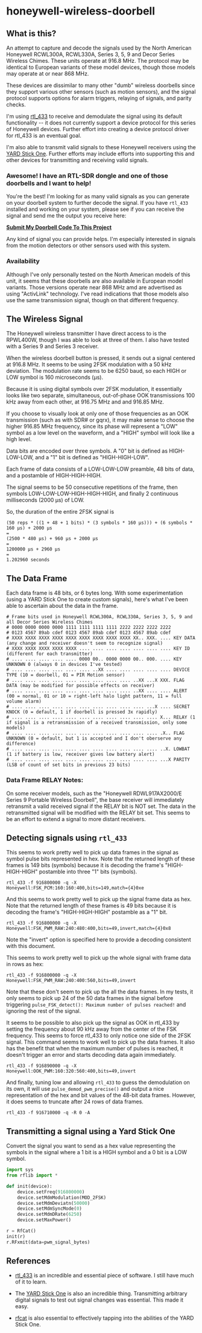 # honeywell-wireless-doorbell

## What is this?

An attempt to capture and decode the signals used by the North American
Honeywell RCWL300A, RCWL330A, Series 3, 5, 9 and Decor Series Wireless Chimes.
These units operate at 916.8 MHz. The protocol may be identical to European
variants of these model devices, though those models may operate at or near
868 MHz.

These devices are dissimilar to many other "dumb" wireless doorbells
since they support various other sensors (such as motion sensors), and the
signal protocol supports options for alarm triggers, relaying of signals, and 
parity checks.

I'm using [rtl_433](https://github.com/merbanan/rtl_433) to receive and demodulate 
the signal using its default functionality -- it does not currently support a device
protocol for this series of Honeywell devices. Further effort into creating a
device protocol driver for rtl_433 is an eventual goal.

I'm also able to transmit valid signals to these Honeywell receivers using the 
[YARD Stick One](https://greatscottgadgets.com/yardstickone/). Further efforts may
include efforts into supporting this and other devices for transmitting and
receiving valid signals.

### Awesome! I have an RTL-SDR dongle and one of those doorbells and I want to help!

You're the best! I'm looking for as many valid signals as you can generate on
your doorbell system to further decode the signal. If you have `rtl_433` installed
and working on your system, please see if you can receive the signal and send me
the output you receive here:

**[Submit My Doorbell Code To This Project](https://goo.gl/forms/SuxA3qgVRivXmNMf1)**

Any kind of signal you can provide helps. I'm especially interested in signals from the 
motion detectors or other sensors used with this system.

### Availability

Although I've only personally tested on the North American models of this unit, it seems 
that these doorbells are also available in European model variants. Those versions 
operate near 868 MHz amd are advertised as using "ActivLink" technology. I've read 
indications that those models also use the same transmission signal, though on that 
different frequency.

## The Wireless Signal

The Honeywell wireless transmitter I have direct access to is the 
RPWL400W, though I was able to look at three of them. I also have
tested with a Series 9 and Series 3 receiver.

When the wireless doorbell button is pressed, it sends out a 
signal centered at 916.8 MHz. It seems to be using 2FSK 
modulation with a 50 kHz deviation. The modulation rate seems 
to be 6250 baud, so each HIGH or LOW symbol is 160 microseconds 
(μs).

Because it is using digital symbols over 2FSK modulation, it essentially
looks like two separate, simultaneous, out-of-phase OOK transmissions 
100 kHz away from each other, at 916.75 MHz and and 916.85 MHz.

If you choose to visually look at only one of those frequencies as an OOK transmission
(such as with SDR# or gqrx), 
it may make sense to choose the higher 916.85 MHz frequency, since its phase will 
represent a "LOW" symbol as a low level on the waveform, and a "HIGH" symbol will 
look like a high level.

Data bits are encoded over three symbols. A "0" bit is defined 
as HIGH-LOW-LOW, and a "1" bit is defined as "HIGH-HIGH-LOW".

Each frame of data consists of a LOW-LOW-LOW preamble, 48 bits of
data, and a postamble of HIGH-HIGH-HIGH.

The signal seems to be 50 consecutive repetitions of the frame, then
symbols LOW-LOW-LOW-HIGH-HIGH-HIGH, and finally 2 continuous milliseconds (2000 μs) 
of LOW.

So, the duration of the entire 2FSK signal is 

	(50 reps * ((1 + 48 + 1 bits) * (3 symbols * 160 μs))) + (6 symbols * 160 μs) + 2000 μs
	=
	(2500 * 480 μs) + 960 μs + 2000 μs
	=
	1200000 μs + 2960 μs
	=
	1.202960 seconds

## The Data Frame

Each data frame is 48 bits, or 6 bytes long. With some 
experimentation (using a YARD Stick One to create custom 
signals), here's what I've been able to ascertain about the 
data in the frame.

	# Frame bits used in Honeywell RCWL300A, RCWL330A, Series 3, 5, 9 and all Decor Series Wireless Chimes
	# 0000 0000 0000 0000 1111 1111 1111 1111 2222 2222 2222 2222
	# 0123 4567 89ab cdef 0123 4567 89ab cdef 0123 4567 89ab cdef
	# XXXX XXXX XXXX XXXX XXXX XXXX XXXX XXXX XXXX XX.. XXX. .... KEY DATA (any change and receiver doesn't seem to recognize signal)
	# XXXX XXXX XXXX XXXX XXXX .... .... .... .... .... .... .... KEY ID (different for each transmitter)
	# .... .... .... .... .... 0000 00.. 0000 0000 00.. 000. .... KEY UNKNOWN 0 (always 0 in devices I've tested)
	# .... .... .... .... .... .... ..XX .... .... .... .... .... DEVICE TYPE (10 = doorbell, 01 = PIR Motion sensor)
	# .... .... .... .... .... .... .... .... .... ..XX ...X XXX. FLAG DATA (may be modified for possible effects on receiver)
	# .... .... .... .... .... .... .... .... .... ..XX .... .... ALERT (00 = normal, 01 or 10 = right-left halo light pattern, 11 = full volume alarm)
	# .... .... .... .... .... .... .... .... .... .... ...X .... SECRET KNOCK (0 = default, 1 if doorbell is pressed 3x rapidly)
	# .... .... .... .... .... .... .... .... .... .... .... X... RELAY (1 if signal is a retransmission of a received transmission, only some models)
	# .... .... .... .... .... .... .... .... .... .... .... .X.. FLAG UNKNOWN (0 = default, but 1 is accepted and I don't oberserve any difference)
	# .... .... .... .... .... .... .... .... .... .... .... ..X. LOWBAT (1 if battery is low, receiver gives low battery alert)
	# .... .... .... .... .... .... .... .... .... .... .... ...X PARITY (LSB of count of set bits in previous 23 bits)

### Data Frame RELAY Notes:

On some receiver models, such as the "Honeywell RDWL917AX2000/E 
Series 9 Portable Wireless Doorbell", the base receiver will immediately retransmit a valid
received signal if the RELAY bit is NOT set. The data in the retransmitted signal will
be modified with the RELAY bit set. This seems to be an effort to extend a signal to more
distant receivers.


## Detecting signals using `rtl_433`

This seems to work pretty well to pick up data frames in the signal as 
symbol pulse bits represented in hex. Note that the returned length of these frames
is 149 bits (symbols) because it is decoding the frame's "HIGH-HIGH-HIGH" postamble
into three "1" bits (symbols).

	rtl_433 -f 916800000 -q -X Honeywell:FSK_PCM:160:160:400,bits=149,match={4}0xe

And this seems to work pretty well to pick up the signal frame data as hex. Note that the 
returned length of these frames is 49 bits because it is decoding the frame's "HIGH-HIGH-HIGH" 
postamble as a "1" bit.

	rtl_433 -f 916800000 -q -X Honeywell:FSK_PWM_RAW:240:480:400,bits=49,invert,match={4}0x8
		
Note the "invert" option is specified here to provide a decoding consistent with this document.

This seems to work pretty well to pick up the whole signal with frame data in rows as hex:

	rtl_433 -f 916800000 -q -X Honeywell:FSK_PWM_RAW:240:400:560,bits=49,invert

Note that these don't seem to pick up the all the data frames. In my tests, it only seems to
pick up 24 of the 50 data frames in the signal before triggering 
`pulse_FSK_detect(): Maximum number of pulses reached!` and ignoring the rest of the signal.

It seems to be possible to also pick up the signal as OOK in rtl_433 by setting the frequency
about 90 kHz away from the center of the FSK frequency. This seems to force rtl_433 to only
notice one side of the 2FSK signal. This command seems to work well to pick up the data frames.
It also has the benefit that when the maximum number of pulses is reached, it doesn't trigger
an error and starts decoding data again immediately.

	rtl_433 -f 916890000 -q -X Honeywell:OOK_PWM:160:320:560:400,bits=49,invert

And finally, tuning low and allowing `rtl_433` to guess the demodulation on its own, it will use
`pulse_demod_pwm_precise()` and output a nice representation of the hex and bit values of the
48-bit data frames. However, it does seems to truncate after 24 rows of data frames.

	rtl_433 -f 916710000 -q -R 0 -A


## Transmitting a signal using a Yard Stick One

Convert the signal you want to send as a hex value representing the symbols in the 
signal where a 1 bit is a HIGH symbol and a 0 bit is a LOW symbol.

```python
import sys
from rflib import *

def init(device):
	device.setFreq(916800000)
	device.setMdmModulation(MOD_2FSK)
	device.setMdmDeviatn(50000)
	device.setMdmSyncMode(0)
	device.setMdmDRate(6250)
	device.setMaxPower()

r = RfCat()
init(r)
r.RFxmit(data=pwm_signal_bytes)
```

## References

- [rtl_433](https://github.com/merbanan/rtl_433) is an incredible and 
	essential piece of software. I still have much of it to learn.

- The [YARD Stick One](https://greatscottgadgets.com/yardstickone/) is also
	an incredible thing. Transmitting arbitrary digital signals to test out
	signal changes was essential. This made it easy.
	
- [rfcat](https://github.com/atlas0fd00m/rfcat) is also essential to effectively
	tapping into the abilities of the YARD Stick One.
